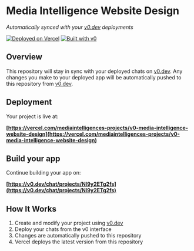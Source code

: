 # Media Intelligence Website Design

*Automatically synced with your [v0.dev](https://v0.dev) deployments*

[![Deployed on Vercel](https://img.shields.io/badge/Deployed%20on-Vercel-black?style=for-the-badge&logo=vercel)](https://vercel.com/mediaintelligences-projects/v0-media-intelligence-website-design)
[![Built with v0](https://img.shields.io/badge/Built%20with-v0.dev-black?style=for-the-badge)](https://v0.dev/chat/projects/Nl9y2ETg2fs)

## Overview

This repository will stay in sync with your deployed chats on [v0.dev](https://v0.dev).
Any changes you make to your deployed app will be automatically pushed to this repository from [v0.dev](https://v0.dev).

## Deployment

Your project is live at:

**[https://vercel.com/mediaintelligences-projects/v0-media-intelligence-website-design](https://vercel.com/mediaintelligences-projects/v0-media-intelligence-website-design)**

## Build your app

Continue building your app on:

**[https://v0.dev/chat/projects/Nl9y2ETg2fs](https://v0.dev/chat/projects/Nl9y2ETg2fs)**

## How It Works

1. Create and modify your project using [v0.dev](https://v0.dev)
2. Deploy your chats from the v0 interface
3. Changes are automatically pushed to this repository
4. Vercel deploys the latest version from this repository
